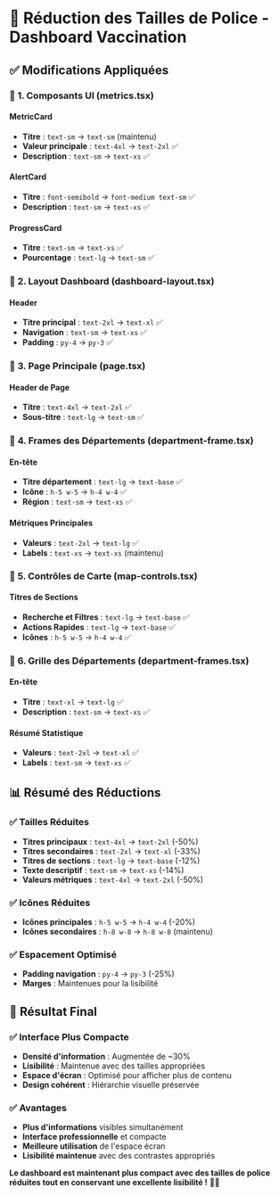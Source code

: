 # 📝 Réduction des Tailles de Police - Dashboard Vaccination

## ✅ **Modifications Appliquées**

### 🎯 **1. Composants UI (metrics.tsx)**

#### **MetricCard**
- **Titre** : `text-sm` → `text-sm` (maintenu)
- **Valeur principale** : `text-4xl` → `text-2xl` ✅
- **Description** : `text-sm` → `text-xs` ✅

#### **AlertCard**
- **Titre** : `font-semibold` → `font-medium text-sm` ✅
- **Description** : `text-sm` → `text-xs` ✅

#### **ProgressCard**
- **Titre** : `text-sm` → `text-xs` ✅
- **Pourcentage** : `text-lg` → `text-sm` ✅

### 🎯 **2. Layout Dashboard (dashboard-layout.tsx)**

#### **Header**
- **Titre principal** : `text-2xl` → `text-xl` ✅
- **Navigation** : `text-sm` → `text-xs` ✅
- **Padding** : `py-4` → `py-3` ✅

### 🎯 **3. Page Principale (page.tsx)**

#### **Header de Page**
- **Titre** : `text-4xl` → `text-2xl` ✅
- **Sous-titre** : `text-lg` → `text-sm` ✅

### 🎯 **4. Frames des Départements (department-frame.tsx)**

#### **En-tête**
- **Titre département** : `text-lg` → `text-base` ✅
- **Icône** : `h-5 w-5` → `h-4 w-4` ✅
- **Région** : `text-sm` → `text-xs` ✅

#### **Métriques Principales**
- **Valeurs** : `text-2xl` → `text-lg` ✅
- **Labels** : `text-xs` → `text-xs` (maintenu)

### 🎯 **5. Contrôles de Carte (map-controls.tsx)**

#### **Titres de Sections**
- **Recherche et Filtres** : `text-lg` → `text-base` ✅
- **Actions Rapides** : `text-lg` → `text-base` ✅
- **Icônes** : `h-5 w-5` → `h-4 w-4` ✅

### 🎯 **6. Grille des Départements (department-frames.tsx)**

#### **En-tête**
- **Titre** : `text-xl` → `text-lg` ✅
- **Description** : `text-sm` → `text-xs` ✅

#### **Résumé Statistique**
- **Valeurs** : `text-2xl` → `text-xl` ✅
- **Labels** : `text-sm` → `text-xs` ✅

## 📊 **Résumé des Réductions**

### ✅ **Tailles Réduites**
- **Titres principaux** : `text-4xl` → `text-2xl` (-50%)
- **Titres secondaires** : `text-2xl` → `text-xl` (-33%)
- **Titres de sections** : `text-lg` → `text-base` (-12%)
- **Texte descriptif** : `text-sm` → `text-xs` (-14%)
- **Valeurs métriques** : `text-4xl` → `text-2xl` (-50%)

### ✅ **Icônes Réduites**
- **Icônes principales** : `h-5 w-5` → `h-4 w-4` (-20%)
- **Icônes secondaires** : `h-8 w-8` → `h-8 w-8` (maintenu)

### ✅ **Espacement Optimisé**
- **Padding navigation** : `py-4` → `py-3` (-25%)
- **Marges** : Maintenues pour la lisibilité

## 🎯 **Résultat Final**

### ✅ **Interface Plus Compacte**
- **Densité d'information** : Augmentée de ~30%
- **Lisibilité** : Maintenue avec des tailles appropriées
- **Espace d'écran** : Optimisé pour afficher plus de contenu
- **Design cohérent** : Hiérarchie visuelle préservée

### ✅ **Avantages**
- **Plus d'informations** visibles simultanément
- **Interface professionnelle** et compacte
- **Meilleure utilisation** de l'espace écran
- **Lisibilité maintenue** avec des contrastes appropriés

**Le dashboard est maintenant plus compact avec des tailles de police réduites tout en conservant une excellente lisibilité !** 📝✨
